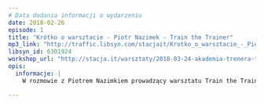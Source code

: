 ```yaml
---
# Data dodania informacji o wydarzeniu
date: 2018-02-26
episode: 1
title: "Krótko o warsztacie - Piotr Nazimek - Train the Trainer"
mp3_link: "http://traffic.libsyn.com/stacjait/Krotko_o_warsztacie_-_Piotr_Nazimek_-_Train_the_Trainer.mp3"
libsyn_id: 6301924
workshop_url: "http://stacja.it/warsztaty/2018-03-24-akademia-trenera-train-the-trainer.html"
opis:
  informacje: |
    W rozmowie z Piotrem Nazimkiem prowadzący warsztatu Train the Trainer - Piotr Nazimek - opowie dlaczego warto zapisać się na jego zajęcia.

---
```

